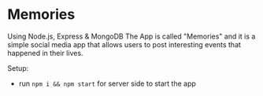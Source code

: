 # Memories

Using Node.js, Express & MongoDB
The App is called "Memories" and it is a simple social media app that allows users to post interesting events that happened in their lives.

Setup:

- run `npm i && npm start` for server side to start the app
